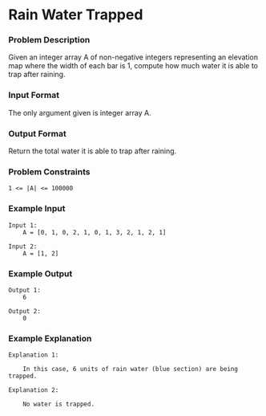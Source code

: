 # Rain Water Trapped

### Problem Description

Given an integer array A of non-negative integers representing an elevation map where the width of each bar is 1, compute how much water it is able to trap after raining.

### Input Format
The only argument given is integer array A.

### Output Format
Return the total water it is able to trap after raining.

### Problem Constraints
```
1 <= |A| <= 100000
```

### Example Input
```
Input 1:
    A = [0, 1, 0, 2, 1, 0, 1, 3, 2, 1, 2, 1]

Input 2:
    A = [1, 2]
```

### Example Output
```
Output 1:
    6

Output 2:
    0
```

### Example Explanation
```
Explanation 1:

    In this case, 6 units of rain water (blue section) are being trapped.

Explanation 2:

    No water is trapped.
```
